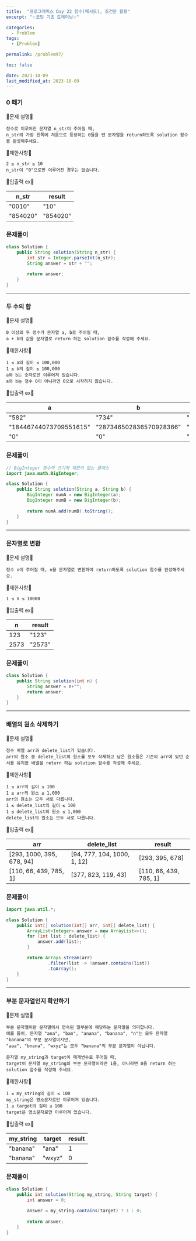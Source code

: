 ```yaml
---
title:  "프로그래머스 Day 22 함수(메서드), 조건문 활용"
excerpt: "✨코딩 기초 트레이닝✨"

categories:
  - Problem
tags:
  - [Problem]

permalink: /problem97/

toc: false

date: 2023-10-09
last_modified_at: 2023-10-09
---
```


### 0 떼기

💫문제 설명💫

```
정수로 이루어진 문자열 n_str이 주어질 때,
n_str의 가장 왼쪽에 처음으로 등장하는 0들을 뗀 문자열을 return하도록 solution 함수를 완성해주세요.
```

💫제한사항💫

```
2 ≤ n_str ≤ 10
n_str이 "0"으로만 이루어진 경우는 없습니다.
```

💫입출력 ex💫

|n_str|result|
|---|---|
|"0010"|"10"|
|"854020"|"854020"|

### 문제풀이

```java
class Solution {
    public String solution(String n_str) {
        int str = Integer.parseInt(n_str);
        String answer = str + "";
        
        return answer;
    }
}
```

<hr>

### 두 수의 합

💫문제 설명💫

```
0 이상의 두 정수가 문자열 a, b로 주어질 때,
a + b의 값을 문자열로 return 하는 solution 함수를 작성해 주세요.
```

💫제한사항💫

```
1 ≤ a의 길이 ≤ 100,000
1 ≤ b의 길이 ≤ 100,000
a와 b는 숫자로만 이루어져 있습니다.
a와 b는 정수 0이 아니라면 0으로 시작하지 않습니다.
```

💫입출력 ex💫

|a|b|result|
|---|---|---|
|"582"|"734"|"1316"|
|"18446744073709551615"|"287346502836570928366"|"305793246910280479981"|
|"0"|"0"|"0"|

### 문제풀이

```java
// BigInteger 정수의 크기에 제한이 없는 클래스
import java.math.BigInteger;

class Solution {
    public String solution(String a, String b) {
        BigInteger numA = new BigInteger(a);
        BigInteger numB = new BigInteger(b);
        
        return numA.add(numB).toString();
    }
}
```

<hr>

### 문자열로 변환

💫문제 설명💫

```
정수 n이 주어질 때, n을 문자열로 변환하여 return하도록 solution 함수를 완성해주세요.
```

💫제한사항💫

```
1 ≤ n ≤ 10000
```

💫입출력 ex💫

|n|result|
|---|---|
|123|"123"|
|2573|"2573"|

### 문제풀이

```java
class Solution {
    public String solution(int n) {
        String answer = n+"";
        return answer;
    }
}
```

<hr>

### 배열의 원소 삭제하기

💫문제 설명💫

```
정수 배열 arr과 delete_list가 있습니다.
arr의 원소 중 delete_list의 원소를 모두 삭제하고 남은 원소들은 기존의 arr에 있던 순서를 유지한 배열을 return 하는 solution 함수를 작성해 주세요.
```

💫제한사항💫

```
1 ≤ arr의 길이 ≤ 100
1 ≤ arr의 원소 ≤ 1,000
arr의 원소는 모두 서로 다릅니다.
1 ≤ delete_list의 길이 ≤ 100
1 ≤ delete_list의 원소 ≤ 1,000
delete_list의 원소는 모두 서로 다릅니다.
```

💫입출력 ex💫

|arr|delete_list|result|
|---|---|---|
|[293, 1000, 395, 678, 94]|[94, 777, 104, 1000, 1, 12]|[293, 395, 678]|
|[110, 66, 439, 785, 1]|[377, 823, 119, 43]|[110, 66, 439, 785, 1]|

### 문제풀이

```java
import java.util.*;

class Solution {
    public int[] solution(int[] arr, int[] delete_list) {
        ArrayList<Integer> answer = new ArrayList<>();
        for (int list : delete_list) {
            answer.add(list);
        }

        return Arrays.stream(arr)
                .filter(list -> !answer.contains(list))
                .toArray();
    }
}
```

<hr>

### 부분 문자열인지 확인하기

💫문제 설명💫

```
부분 문자열이란 문자열에서 연속된 일부분에 해당하는 문자열을 의미합니다.
예를 들어, 문자열 "ana", "ban", "anana", "banana", "n"는 모두 문자열 "banana"의 부분 문자열이지만,
"aaa", "bnana", "wxyz"는 모두 "banana"의 부분 문자열이 아닙니다.

문자열 my_string과 target이 매개변수로 주어질 때,
target이 문자열 my_string의 부분 문자열이라면 1을, 아니라면 0을 return 하는 solution 함수를 작성해 주세요.
```

💫제한사항💫

```
1 ≤ my_string의 길이 ≤ 100
my_string은 영소문자로만 이루어져 있습니다.
1 ≤ target의 길이 ≤ 100
target은 영소문자로만 이루어져 있습니다.
```

💫입출력 ex💫

|my_string|target|result|
|---|---|---|
|"banana"|"ana"|1|
|"banana"|"wxyz"|0|

### 문제풀이

```java
class Solution {
    public int solution(String my_string, String target) {
        int answer = 0;
        
        answer = my_string.contains(target) ? 1 : 0;
        
        return answer;
    }
}
```

